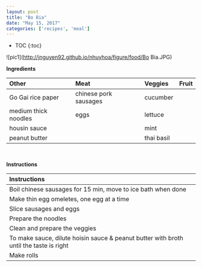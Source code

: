 ```yaml
---
layout: post
title: "Bo Bia"
date: "May 15, 2017"
categories: ['recipes', 'meal']
---
```


* TOC
{:toc}



![pic1](http://jnguyen92.github.io/nhuyhoa/figure/food/Bo Bia.JPG)

**Ingredients**

<table class = "presenttab">
 <thead>
  <tr>
   <th style="text-align:left;"> Other </th>
   <th style="text-align:left;"> Meat </th>
   <th style="text-align:left;"> Veggies </th>
   <th style="text-align:left;"> Fruit </th>
  </tr>
 </thead>
<tbody>
  <tr>
   <td style="text-align:left;"> Go Gai rice paper </td>
   <td style="text-align:left;"> chinese pork sausages </td>
   <td style="text-align:left;"> cucumber </td>
   <td style="text-align:left;">  </td>
  </tr>
  <tr>
   <td style="text-align:left;"> medium thick noodles </td>
   <td style="text-align:left;"> eggs </td>
   <td style="text-align:left;"> lettuce </td>
   <td style="text-align:left;">  </td>
  </tr>
  <tr>
   <td style="text-align:left;"> housin sauce </td>
   <td style="text-align:left;">  </td>
   <td style="text-align:left;"> mint </td>
   <td style="text-align:left;">  </td>
  </tr>
  <tr>
   <td style="text-align:left;"> peanut butter </td>
   <td style="text-align:left;">  </td>
   <td style="text-align:left;"> thai basil </td>
   <td style="text-align:left;">  </td>
  </tr>
</tbody>
</table>

<br>

**Instructions**

<table class = "presenttabnoh">
 <thead>
  <tr>
   <th style="text-align:left;"> Instructions </th>
  </tr>
 </thead>
<tbody>
  <tr>
   <td style="text-align:left;"> Boil chinese sausages for 15 min, move to ice bath when done </td>
  </tr>
  <tr>
   <td style="text-align:left;"> Make thin egg omeletes, one egg at a time </td>
  </tr>
  <tr>
   <td style="text-align:left;"> Slice sausages and eggs </td>
  </tr>
  <tr>
   <td style="text-align:left;"> Prepare the noodles </td>
  </tr>
  <tr>
   <td style="text-align:left;"> Clean and prepare the veggies </td>
  </tr>
  <tr>
   <td style="text-align:left;"> To make sauce, dilute hoisin sauce &amp; peanut butter with broth until the taste is right </td>
  </tr>
  <tr>
   <td style="text-align:left;"> Make rolls </td>
  </tr>
</tbody>
</table>

